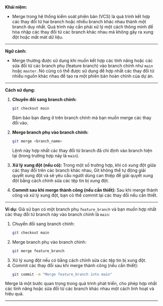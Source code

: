 **Khái niệm:**

- Merge trong hệ thống kiểm soát phiên bản (VCS) là quá trình kết hợp các thay đổi từ hai branch hoặc nhiều branch khác nhau thành một branch duy nhất. Quá trình này cần phải xử lý một cách thông minh để hòa nhập các thay đổi từ các branch khác nhau mà không gây ra xung đột hoặc mất mát dữ liệu.

---

**Ngữ cảnh:**

- Merge thường được sử dụng khi muốn kết hợp các tính năng hoặc các sửa đổi từ các branch phụ (feature branch) vào branch chính như `main` hoặc `master`. Nó cũng có thể được sử dụng để hợp nhất các thay đổi từ nhiều nguồn khác nhau để tạo ra một phiên bản hoàn chỉnh của dự án.

---

**Cách sử dụng:**

1. **Chuyển đổi sang branch chính:**

   ```bash
   git checkout main
   ```

   Đảm bảo bạn đang ở trên branch chính mà bạn muốn merge các thay đổi vào.

2. **Merge branch phụ vào branch chính:**

   ```bash
   git merge <branch_name>
   ```

   Lệnh này hợp nhất các thay đổi từ branch đã chỉ định vào branch hiện tại (trong trường hợp này là `main`).

3. **Xử lý xung đột (nếu có):**
   Trong một số trường hợp, khi có xung đột giữa các thay đổi trên các branch khác nhau, Git không thể tự động giải quyết xung đột và sẽ yêu cầu người dùng can thiệp để giải quyết xung đột bằng cách chỉnh sửa các tệp tin bị xung đột.

4. **Commit sau khi merge thành công (nếu cần thiết):**
   Sau khi merge thành công và xử lý xung đột, bạn có thể commit lại các thay đổi nếu cần thiết.

---

**Ví dụ:**
Giả sử bạn có một branch phụ `feature_branch` và bạn muốn hợp nhất các thay đổi từ branch này vào branch chính là `main`:

1. Chuyển đổi sang branch chính:
   ```bash
   git checkout main
   ```
2. Merge branch phụ vào branch chính:
   ```bash
   git merge feature_branch
   ```
3. Xử lý xung đột nếu có bằng cách chỉnh sửa các tệp tin bị xung đột.
4. Commit các thay đổi sau khi merge thành công (nếu cần thiết):
   ```bash
   git commit -m "Merge feature_branch into main"
   ```

Merge là một bước quan trọng trong quá trình phát triển, cho phép hợp nhất các tính năng hoặc sửa đổi từ các branch khác nhau một cách linh hoạt và hiệu quả.

---
